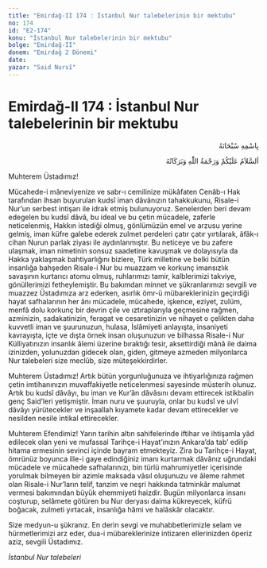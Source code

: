 ```yaml
---
title: "Emirdağ-II 174 : İstanbul Nur talebelerinin bir mektubu"
no: 174
id: "E2-174"
konu: "İstanbul Nur talebelerinin bir mektubu"
bolge: "Emirdağ-II"
donem: "Emirdağ 2 Dönemi"
date: 
yazar: "Said Nursî"
---
```


# Emirdağ-II 174 : İstanbul Nur talebelerinin bir mektubu

<p class="arabic" dir="rtl" title="Meal: “Her türlü noksan sıfatlardan yüce olan Allah’ın adıyla.”">بِاسْمِهِ سُبْحَانَهُ</p>

<p class="arabic" dir="rtl" title="Meal: “Allah’ın selâmı, rahmeti ve bereketleri, üzerinize olsun.”">اَلسَّلاَمُ عَلَيْكُمْ وَرَحْمَةُ اللّٰهِ وَبَرَكَاتُهُ</p>

Muhterem Üstadımız!

Mücahede-i mâneviyenize ve sabr-ı cemilinize mükâfaten Cenâb-ı Hak tarafından ihsan buyurulan kudsî iman dâvânızın tahakkukunu, Risale-i Nur’un serbest intişarı ile idrak etmiş bulunuyoruz. Senelerden beri devam edegelen bu kudsî dâvâ, bu ideal ve bu çetin mücadele, zaferle neticelenmiş, Hakkın istediği olmuş, gönlümüzün emel ve arzusu yerine gelmiş, iman küfre galebe ederek zulmet perdeleri çatır çatır yırtılarak, âfâk-ı cihan Nurun parlak ziyası ile aydınlanmıştır. Bu neticeye ve bu zafere ulaşmak, iman nimetinin sonsuz saadetine kavuşmak ve dolayısıyla da Hakka yaklaşmak bahtiyarlığını bizlere, Türk milletine ve belki bütün insanlığa bahşeden Risale-i Nur bu muazzam ve korkunç imansızlık savaşının kurtarıcı atomu olmuş, ruhlarımızı tamir, kalblerimizi takviye, gönüllerimizi fetheylemiştir. Bu bakımdan minnet ve şükranlarımızı sevgili ve muazzez Üstadımıza arz ederken, asırlık ömr-ü mübareklerinizin geçirdiği hayat safhalarının her ânı mücadele, mücahede, işkence, eziyet, zulüm, menfâ dolu korkunç bir devrin çile ve ıztıraplarıyla geçmesine rağmen, azminizin, sadakatinizin, feragat ve cesaretinizin ve nihayet o çelikten daha kuvvetli iman ve şuurunuzun, hulasa, İslâmiyeti anlayışta, insaniyeti kavrayışta, içte ve dışta örnek insan oluşunuzun ve bilhassa Risale-i Nur Külliyatınızın insanlık âlemi üzerine bıraktığı tesir, aksettirdiği mânâ ile daima izinizden, yolunuzdan gidecek olan, giden, gitmeye azmeden milyonlarca Nur talebeleri size meclûb, size müteşekkirdirler.

Muhterem Üstadımız! Artık bütün yorgunluğunuza ve ihtiyarlığınıza rağmen çetin imtihanınızın muvaffakiyetle neticelenmesi sayesinde müsterih olunuz. Artık bu kudsî dâvâyı, bu iman ve Kur’ân dâvâsını devam ettirecek istikbalin genç Said’leri yetişmiştir. İman nuru ve şuuruyla, onlar bu kudsî ve ulvî dâvâyı yürütecekler ve inşaallah kıyamete kadar devam ettirecekler ve nesilden nesile intikal ettirecekler.

Muhterem Efendimiz! Yarın tarihin altın sahifelerinde iftihar ve ihtişamla yâd edilecek olan yeni ve mufassal Tarihçe-i Hayat’ınızın Ankara’da tab’ edilip hitama ermesinin sevinci içinde bayram etmekteyiz. Zira bu Tarihçe-i Hayat, ömrünüz boyunca ille-i gaye edindiğiniz imanı kurtarmak dâvânız uğrundaki mücadele ve mücahede safhalarınızı, bin türlü mahrumiyetler içerisinde yorulmak bilmeyen bir azimle maksada vâsıl oluşunuzu ve âleme rahmet olan Risale-i Nur’ların telif, tanzim ve neşri hakkında tatminkâr malumat vermesi bakımından büyük ehemmiyeti haizdir. Bugün milyonlarca insanı coşturup, selâmete götüren bu Nur deryası daima kükreyecek, küfrü boğacak, zulmeti yırtacak, insanlığa hâmi ve halâskâr olacaktır.

Size medyun-u şükranız. En derin sevgi ve muhabbetlerimizle selam ve hürmetlerimizi arz eder, dua-i mübareklerinize intizaren ellerinizden öperiz aziz, sevgili Üstadımız.

*İstanbul Nur talebeleri*
